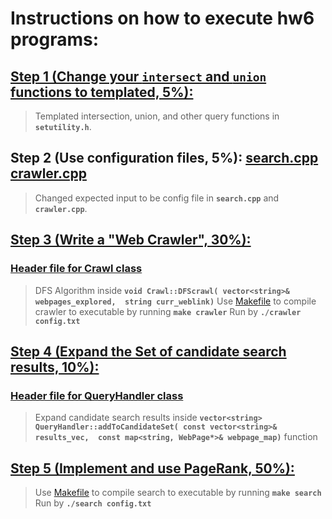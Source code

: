 # Instructions on how to execute hw6 programs:

## [Step 1 (Change your **`intersect`** and **`union`** functions to templated, 5%):](setutility.h)

> Templated intersection, union, and other query functions in **`setutility.h`**.


## Step 2 (Use configuration files, 5%): [search.cpp](search.cpp) [crawler.cpp](crawler.cpp)

> Changed expected input to be config file in **`search.cpp`** and **`crawler.cpp`**.


## [Step 3 (Write a "Web Crawler", 30%): ](crawl.cpp)
### [Header file for Crawl class](crawl.h)

> DFS Algorithm inside 
**`void Crawl::DFScrawl(
	vector<string>& webpages_explored, 
	string curr_weblink)`**
> Use [Makefile](Makefile) to compile crawler to executable by running **`make crawler`**
> Run by **`./crawler config.txt`**


## [Step 4 (Expand the Set of candidate search results, 10%): ](queryhandler.cpp)
### [Header file for QueryHandler class](queryhandler.h)

> Expand candidate search results inside 
**`vector<string> QueryHandler::addToCandidateSet(
		const vector<string>& results_vec, 
		const map<string, WebPage*>& webpage_map)`** function


## [Step 5 (Implement and use PageRank, 50%): ](queryhandler.cpp)

> Use [Makefile](Makefile) to compile search to executable by running **`make search`**
> Run by **`./search config.txt`**
